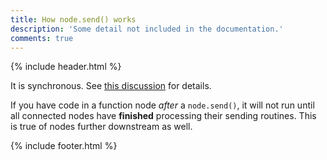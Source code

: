 ```yaml
---
title: How node.send() works
description: 'Some detail not included in the documentation.'
comments: true
---
```

{% include header.html %}

It is synchronous.
See [this discussion](https://groups.google.com/forum/#!topic/node-red/OCHTT8aA3lk)
for details.

If you have code in a function node _after_ a `node.send()`,
it will not run until all connected nodes have **finished** processing their
sending routines. This is true of nodes further downstream as well.

{% include footer.html %}
